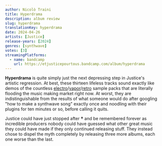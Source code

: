 ```yaml
---
author: Nicolò Traini
title: Hyperdrama
description: album review
slug: hyperdrama
translationKey: hyperdrama
date: 2024-04-26
artists: [Justice]
release-years: [2024]
genres: [synthwave]
votes: [3]
streamingPlatforms:
  - name: bandcamp
    url: https://etjusticepourtous.bandcamp.com/album/hyperdrama
---
```


**Hyperdrama** is quite simply just the next depressing step in Justice's artistic regression.
At best, these thirteen lifeless tracks sound exactly like demos of the countless
[electro](https://splice.com/sounds/packs/sample-magic/midnight-electro/samples "Sample Magic - 'Midnight Electro' sample pack")/[vapor](https://splice.com/sounds/packs/sample-magic/retro-future-2/samples "Sample Magic - 'Retro Future 2' sample pack")/[retro](https://splice.com/sounds/packs/sample-magic/neon-pop-2/samples "Sample Magic - 'Neon Pop 2' sample pack")
sample packs that are literally flooding the music making market right now.
At worst, they are indistinguishable from the results of what someone would do after googling
"how to make a synthwave song" exactly once and noodling with their plugins for ten minutes
or so, before calling it quits.

Justice could have just stopped after **†** and be remembered forever as incredible producers
nobody could have guessed what other great music they could have made if they only
continued releasing stuff. They instead chose to dispel the myth completely by releasing
three more albums, each one worse than the last.

